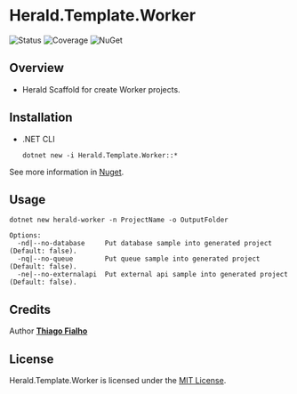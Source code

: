 # Herald.Template.Worker

![Status](https://github.com/tcfialho/Herald.Template.Worker/workflows/Herald.Template.Worker/badge.svg) ![Coverage](https://codecov.io/gh/tcfialho/Herald.Template.Worker/branch/master/graph/badge.svg) ![NuGet](https://buildstats.info/nuget/Herald.Template.Worker)

## Overview
 - Herald Scaffold for create Worker projects.

## Installation
 - .NET CLI
    ```
    dotnet new -i Herald.Template.Worker::*
    ```

See more information in [Nuget](https://www.nuget.org/packages/Herald.Template.Worker/).

## Usage

```
dotnet new herald-worker -n ProjectName -o OutputFolder 

Options:
  -nd|--no-database     Put database sample into generated project (Default: false).
  -nq|--no-queue        Put queue sample into generated project (Default: false).
  -ne|--no-externalapi  Put external api sample into generated project (Default: false).
```
## Credits

Author [**Thiago Fialho**](https://br.linkedin.com/in/thiago-fialho-139ab116)

## License

Herald.Template.Worker is licensed under the [MIT License](LICENSE).